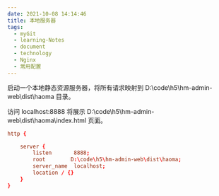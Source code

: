 ```yaml
---
date: 2021-10-08 14:14:46
title: 本地服务器
tags:
  - myGit
  - learning-Notes
  - document
  - technology
  - Nginx
  - 常用配置
---
```


启动一个本地静态资源服务器，将所有请求映射到 D:\code\h5\hm-admin-web\dist\haoma 目录。

访问 localhost:8888 将展示 D:\code\h5\hm-admin-web\dist\haoma\index.html 页面。

```conf
http {

    server {
        listen       8888;
        root        D:\code\h5\hm-admin-web\dist\haoma;
        server_name  localhost;
        location / {}
    }
}

```
